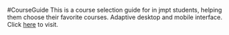 #CourseGuide
    This is a course selection guide for in jmpt students, helping them choose their favorite courses.
    Adaptive desktop and mobile interface.
    Click [here](http://courseguide.sinaapp.com/) to visit.
